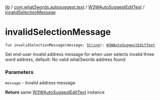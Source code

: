 [lib](../../index.md) / [com.what3words.autosuggest.text](../index.md) / [W3WAutoSuggestEditText](index.md) / [invalidSelectionMessage](./invalid-selection-message.md)

# invalidSelectionMessage

`fun invalidSelectionMessage(message: `[`String`](https://kotlinlang.org/api/latest/jvm/stdlib/kotlin/-string/index.html)`): `[`W3WAutoSuggestEditText`](index.md)

Set end-user invalid address message for when user selects invalid three word address, default: No valid what3words address found

### Parameters

`message` - invalid address message

**Return**
same [W3WAutoSuggestEditText](index.md) instance

